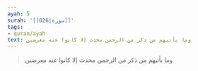 ```yaml
---
ayah: 5
surah: '[[026|سورة]]'
tags:
- quran/ayah
text: وما يأتيهم من ذكر من الرحمن محدث إلا كانوا عنه معرضين
---
```

> وما يأتيهم من ذكر من الرحمن محدث إلا كانوا عنه معرضين
